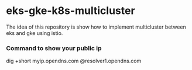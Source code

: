 # eks-gke-k8s-multicluster
The idea of this repository is show how to implement multicluster between eks and gke using istio.

### Command to show your public ip ###
dig +short myip.opendns.com @resolver1.opendns.com
